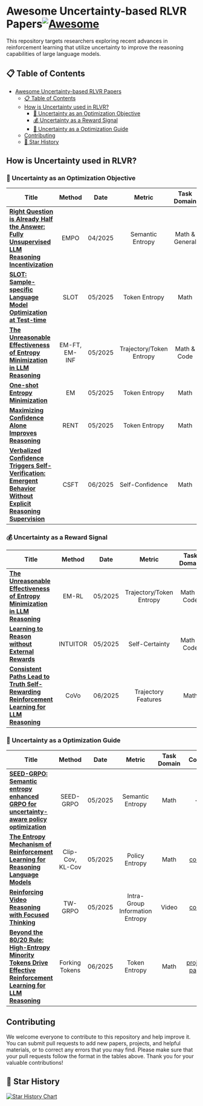 # Awesome Uncertainty-based RLVR Papers[![Awesome](https://awesome.re/badge.svg)](https://awesome.re)

This repository targets researchers exploring recent advances in reinforcement learning that utilize uncertainty to improve the reasoning capabilities of large language models.

## 📋 Table of Contents

- [Awesome Uncertainty-based RLVR Papers](#awesome-uncertainty-based-rlvr-papers)
  - [📋 Table of Contents](#-table-of-contents)
  - [How is Uncertainty used in RLVR?](#how-is-uncertainty-used-in-rlvr)
    - [🎯 Uncertainty as an Optimization Objective](#-uncertainty-as-an-optimization-objective)
    - [💰 Uncertainty as a Reward Signal](#-uncertainty-as-a-reward-signal)
    - [🧭 Uncertainty as a Optimization Guide](#-uncertainty-as-a-optimization-guide)
  - [Contributing](#contributing)
  - [🌟 Star History](#-star-history)

## How is Uncertainty used in RLVR?

### 🎯 Uncertainty as an Optimization Objective

<div align="center">

| Title | Method | Date | Metric | Task Domain | Code | Venue |
|-----|:------:|:----:|:------:|:----------:|:----:|:-----:|
| [**Right Question is Already Half the Answer: Fully Unsupervised LLM Reasoning Incentivization**](https://arxiv.org/abs/2504.05812) | EMPO | 04/2025 | Semantic Entropy | Math & General | [code](https://github.com/QingyangZhang/EMPO) | arXiv |
| [**SLOT: Sample-specific Language Model Optimization at Test-time**](https://arxiv.org/abs/2505.12392) | SLOT | 05/2025 | Token Entropy | Math | [code](https://github.com/maple-research-lab/SLOT) | arXiv |
| [**The Unreasonable Effectiveness of Entropy Minimization in LLM Reasoning**](https://arxiv.org/abs/2505.15134) | EM-FT, EM-INF | 05/2025 | Trajectory/Token Entropy | Math & Code | [code](https://github.com/shivamag125/EM_PT) | arXiv |
| [**One-shot Entropy Minimization**](https://arxiv.org/abs/2505.20282) | EM | 05/2025 | Token Entropy | Math | [code](https://github.com/zitian-gao/one-shot-em) | arXiv |
| [**Maximizing Confidence Alone Improves Reasoning**](https://arxiv.org/abs/2505.22660) | RENT | 05/2025 | Token Entropy | Math | [project page](https://rent-rl.github.io/) | arXiv |
| [**Verbalized Confidence Triggers Self-Verification: Emergent Behavior Without Explicit Reasoning Supervision**](https://www.arxiv.org/abs/2506.03723) | CSFT | 06/2025 | Self-Confidence | Math | - | arXiv |

</div>

### 💰 Uncertainty as a Reward Signal

<div align="center">

| Title | Method | Date | Metric | Task Domain | Code | Venue |
|-----|:------:|:----:|:------:|:----------:|:----:|:-----:|
| [**The Unreasonable Effectiveness of Entropy Minimization in LLM Reasoning**](https://arxiv.org/abs/2505.15134) | EM-RL | 05/2025 | Trajectory/Token Entropy | Math & Code | [code](https://github.com/shivamag125/EM_PT) | arXiv |
| [**Learning to Reason without External Rewards**](https://arxiv.org/abs/2505.19590) | INTUITOR | 05/2025 | Self-Certainty | Math & Code | [code](https://github.com/sunblaze-ucb/Intuitor) | arXiv |
| [**Consistent Paths Lead to Truth Self-Rewarding Reinforcement Learning for LLM Reasoning**](https://arxiv.org/abs/2506.08745) | CoVo | 06/2025 | Trajectory Features | Math | [code](https://github.com/sastpg/CoVo) | arXiv |

</div>

### 🧭 Uncertainty as a Optimization Guide

<div align="center">

| Title | Method | Date | Metric | Task Domain | Code | Venue |
|-----|:------:|:----:|:------:|:----------:|:----:|:-----:|
| [**SEED-GRPO: Semantic entropy enhanced GRPO for uncertainty-aware policy optimization**](https://arxiv.org/abs/2505.12346) | SEED-GRPO | 05/2025 | Semantic Entropy | Math | - | arXiv |
| [**The Entropy Mechanism of Reinforcement Learning for Reasoning Language Models**](https://arxiv.org/abs/2505.22617) | Clip-Cov, KL-Cov | 05/2025 | Policy Entropy | Math | [code](https://github.com/PRIME-RL/Entropy-Mechanism-of-RL) | arXiv |
| [**Reinforcing Video Reasoning with Focused Thinking**](https://arxiv.org/abs/2505.24718) | TW-GRPO | 05/2025 | Intra-Group Information Entropy | Video | [code](https://github.com/longmalongma/TW-GRPO) | arXiv |
| [**Beyond the 80/20 Rule: High-Entropy Minority Tokens Drive Effective Reinforcement Learning for LLM Reasoning**](https://arxiv.org/abs/2506.01939) | Forking Tokens | 06/2025 | Token Entropy | Math | [project page](https://shenzhi-wang.github.io/high-entropy-minority-tokens-rlvr/) | arXiv |

</div>

## Contributing

We welcome everyone to contribute to this repository and help improve it. You can submit pull requests to add new papers, projects, and helpful materials, or to correct any errors that you may find. Please make sure that your pull requests follow the format in the tables above. Thank you for your valuable contributions!

## 🌟 Star History

[![Star History Chart](https://api.star-history.com/svg?repos=falonss703/Awesome-Uncertainty-based-RLVR&type=Date)](https://www.star-history.com/#falonss703/Awesome-Uncertainty-based-RLVR&Date)